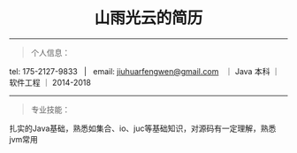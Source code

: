 # <center>山雨光云的简历
---
> 个人信息：  

tel: 175-2127-9833 &nbsp; | &nbsp;  email: jiuhuarfengwen@gmail.com &nbsp; ｜ Java
本科 ｜ 软件工程 ｜ 2014-2018

---
> 专业技能：  

扎实的Java基础，熟悉如集合、io、juc等基础知识，对源码有一定理解，熟悉jvm常用